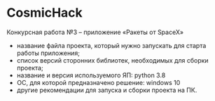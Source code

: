 # CosmicHack
Конкурсная работа №3 – приложение «Ракеты от SpaceX»

- название файла проекта, который нужно запускать для старта работы приложения;
- список версий сторонних библиотек, необходимых для сборки проекта;
- название и версия используемого ЯП: python 3.8
- ОС, для которой предназначено решение: windows 10
- другие рекомендации для запуска и сборки проекта на ПК.
